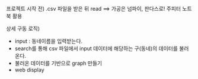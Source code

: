 프로젝트 시작 전) .csv 파일을 받은 뒤  read ==> 가공은 넘파이, 판다스로! 주피터 노트북 활용

상세 구동 로직)
 * input : 동네이름을 입력받는다.
 * search를 통해 csv 파일에서 input 데이터에 해당하는 구(동네)의 데이터를 불러온다.
 * 불러온 데이터를 기반으로 graph 만들기
 * web display
